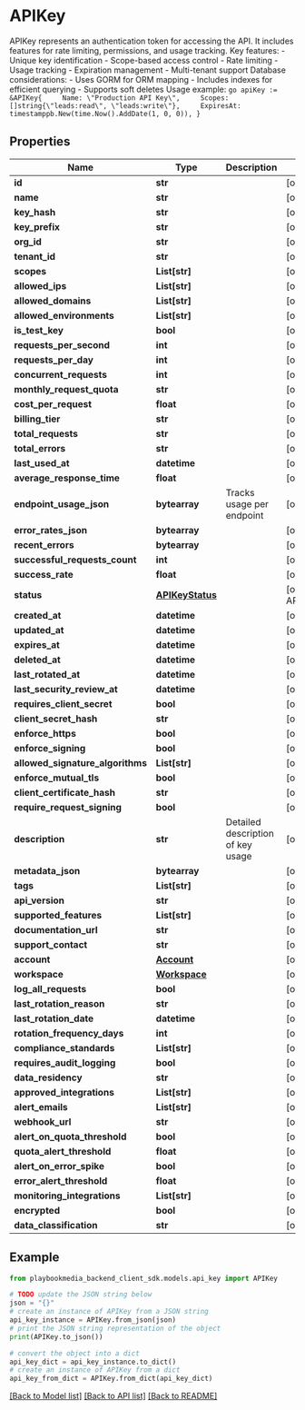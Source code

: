# APIKey

APIKey represents an authentication token for accessing the API. It includes features for rate limiting, permissions, and usage tracking.  Key features: - Unique key identification - Scope-based access control - Rate limiting - Usage tracking - Expiration management - Multi-tenant support  Database considerations: - Uses GORM for ORM mapping - Includes indexes for efficient querying - Supports soft deletes  Usage example: ```go apiKey := &APIKey{     Name: \"Production API Key\",     Scopes: []string{\"leads:read\", \"leads:write\"},     ExpiresAt: timestamppb.New(time.Now().AddDate(1, 0, 0)), } ```

## Properties

Name | Type | Description | Notes
------------ | ------------- | ------------- | -------------
**id** | **str** |  | [optional] 
**name** | **str** |  | [optional] 
**key_hash** | **str** |  | [optional] 
**key_prefix** | **str** |  | [optional] 
**org_id** | **str** |  | [optional] 
**tenant_id** | **str** |  | [optional] 
**scopes** | **List[str]** |  | [optional] 
**allowed_ips** | **List[str]** |  | [optional] 
**allowed_domains** | **List[str]** |  | [optional] 
**allowed_environments** | **List[str]** |  | [optional] 
**is_test_key** | **bool** |  | [optional] 
**requests_per_second** | **int** |  | [optional] 
**requests_per_day** | **int** |  | [optional] 
**concurrent_requests** | **int** |  | [optional] 
**monthly_request_quota** | **str** |  | [optional] 
**cost_per_request** | **float** |  | [optional] 
**billing_tier** | **str** |  | [optional] 
**total_requests** | **str** |  | [optional] 
**total_errors** | **str** |  | [optional] 
**last_used_at** | **datetime** |  | [optional] 
**average_response_time** | **float** |  | [optional] 
**endpoint_usage_json** | **bytearray** | Tracks usage per endpoint | [optional] 
**error_rates_json** | **bytearray** |  | [optional] 
**recent_errors** | **bytearray** |  | [optional] 
**successful_requests_count** | **int** |  | [optional] 
**success_rate** | **float** |  | [optional] 
**status** | [**APIKeyStatus**](APIKeyStatus.md) |  | [optional] [default to APIKeyStatus.UNSPECIFIED]
**created_at** | **datetime** |  | [optional] 
**updated_at** | **datetime** |  | [optional] 
**expires_at** | **datetime** |  | [optional] 
**deleted_at** | **datetime** |  | [optional] 
**last_rotated_at** | **datetime** |  | [optional] 
**last_security_review_at** | **datetime** |  | [optional] 
**requires_client_secret** | **bool** |  | [optional] 
**client_secret_hash** | **str** |  | [optional] 
**enforce_https** | **bool** |  | [optional] 
**enforce_signing** | **bool** |  | [optional] 
**allowed_signature_algorithms** | **List[str]** |  | [optional] 
**enforce_mutual_tls** | **bool** |  | [optional] 
**client_certificate_hash** | **str** |  | [optional] 
**require_request_signing** | **bool** |  | [optional] 
**description** | **str** | Detailed description of key usage | [optional] 
**metadata_json** | **bytearray** |  | [optional] 
**tags** | **List[str]** |  | [optional] 
**api_version** | **str** |  | [optional] 
**supported_features** | **List[str]** |  | [optional] 
**documentation_url** | **str** |  | [optional] 
**support_contact** | **str** |  | [optional] 
**account** | [**Account**](Account.md) |  | [optional] 
**workspace** | [**Workspace**](Workspace.md) |  | [optional] 
**log_all_requests** | **bool** |  | [optional] 
**last_rotation_reason** | **str** |  | [optional] 
**last_rotation_date** | **datetime** |  | [optional] 
**rotation_frequency_days** | **int** |  | [optional] 
**compliance_standards** | **List[str]** |  | [optional] 
**requires_audit_logging** | **bool** |  | [optional] 
**data_residency** | **str** |  | [optional] 
**approved_integrations** | **List[str]** |  | [optional] 
**alert_emails** | **List[str]** |  | [optional] 
**webhook_url** | **str** |  | [optional] 
**alert_on_quota_threshold** | **bool** |  | [optional] 
**quota_alert_threshold** | **float** |  | [optional] 
**alert_on_error_spike** | **bool** |  | [optional] 
**error_alert_threshold** | **float** |  | [optional] 
**monitoring_integrations** | **List[str]** |  | [optional] 
**encrypted** | **bool** |  | [optional] 
**data_classification** | **str** |  | [optional] 

## Example

```python
from playbookmedia_backend_client_sdk.models.api_key import APIKey

# TODO update the JSON string below
json = "{}"
# create an instance of APIKey from a JSON string
api_key_instance = APIKey.from_json(json)
# print the JSON string representation of the object
print(APIKey.to_json())

# convert the object into a dict
api_key_dict = api_key_instance.to_dict()
# create an instance of APIKey from a dict
api_key_from_dict = APIKey.from_dict(api_key_dict)
```
[[Back to Model list]](../README.md#documentation-for-models) [[Back to API list]](../README.md#documentation-for-api-endpoints) [[Back to README]](../README.md)


